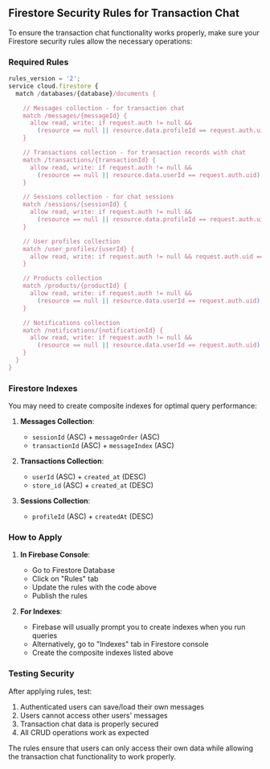 ## Firestore Security Rules for Transaction Chat

To ensure the transaction chat functionality works properly, make sure your Firestore security rules allow the necessary operations:

### Required Rules

```javascript
rules_version = '2';
service cloud.firestore {
  match /databases/{database}/documents {

    // Messages collection - for transaction chat
    match /messages/{messageId} {
      allow read, write: if request.auth != null &&
        (resource == null || resource.data.profileId == request.auth.uid);
    }

    // Transactions collection - for transaction records with chat
    match /transactions/{transactionId} {
      allow read, write: if request.auth != null &&
        (resource == null || resource.data.userId == request.auth.uid);
    }

    // Sessions collection - for chat sessions
    match /sessions/{sessionId} {
      allow read, write: if request.auth != null &&
        (resource == null || resource.data.profileId == request.auth.uid);
    }

    // User profiles collection
    match /user_profiles/{userId} {
      allow read, write: if request.auth != null && request.auth.uid == userId;
    }

    // Products collection
    match /products/{productId} {
      allow read, write: if request.auth != null &&
        (resource == null || resource.data.userId == request.auth.uid);
    }

    // Notifications collection
    match /notifications/{notificationId} {
      allow read, write: if request.auth != null &&
        (resource == null || resource.data.userId == request.auth.uid);
    }
  }
}
```

### Firestore Indexes

You may need to create composite indexes for optimal query performance:

1. **Messages Collection**:

   - `sessionId` (ASC) + `messageOrder` (ASC)
   - `transactionId` (ASC) + `messageIndex` (ASC)

2. **Transactions Collection**:

   - `userId` (ASC) + `created_at` (DESC)
   - `store_id` (ASC) + `created_at` (DESC)

3. **Sessions Collection**:
   - `profileId` (ASC) + `createdAt` (DESC)

### How to Apply

1. **In Firebase Console**:

   - Go to Firestore Database
   - Click on "Rules" tab
   - Update the rules with the code above
   - Publish the rules

2. **For Indexes**:
   - Firebase will usually prompt you to create indexes when you run queries
   - Alternatively, go to "Indexes" tab in Firestore console
   - Create the composite indexes listed above

### Testing Security

After applying rules, test:

1. Authenticated users can save/load their own messages
2. Users cannot access other users' messages
3. Transaction chat data is properly secured
4. All CRUD operations work as expected

The rules ensure that users can only access their own data while allowing the transaction chat functionality to work properly.
